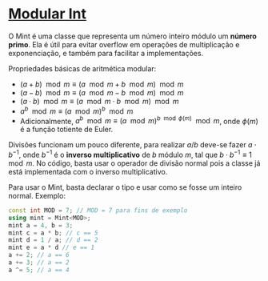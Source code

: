 # [Modular Int](mint.cpp)

O Mint é uma classe que representa um número inteiro módulo um **número primo**. Ela é útil para evitar overflow em operações de multiplicação e exponenciação, e também para facilitar a implementações.

Propriedades básicas de aritmética modular:
- $(a + b) \mod m \equiv (a \mod m + b \mod m) \mod m$
- $(a - b) \mod m \equiv (a \mod m - b \mod m) \mod m$
- $(a \cdot b) \mod m \equiv (a \mod m \cdot b \mod m) \mod m$
- $a^b \mod m \equiv (a \mod m)^b \mod m$
- Adicionalmente, $a^b \mod m \equiv (a \mod m)^{b \mod \phi(m)} \mod m$, onde $\phi(m)$ é a função totiente de Euler.

Divisões funcionam um pouco diferente, para realizar $a/b$ deve-se fazer $a \cdot b^{-1}$, onde $b^{-1}$ é o **inverso multiplicativo** de $b$ módulo $m$, tal que $b \cdot b^{-1} \equiv 1 \mod m$. No código, basta usar o operador de divisão normal pois a classe já está implementada com o inverso multiplicativo.

Para usar o Mint, basta declarar o tipo e usar como se fosse um inteiro normal. Exemplo:

```cpp
const int MOD = 7; // MOD = 7 para fins de exemplo
using mint = Mint<MOD>;
mint a = 4, b = 3;
mint c = a * b; // c == 5
mint d = 1 / a; // d == 2
mint e = a * d // e == 1
a += 2; // a == 6
a += 3; // a == 2
a ^= 5; // a == 4
```
